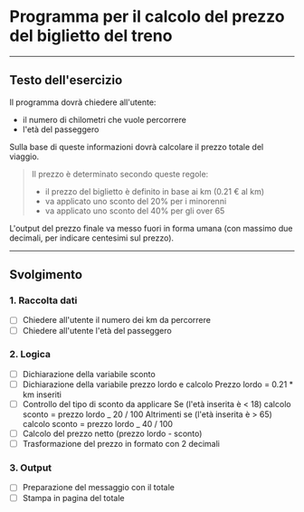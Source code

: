# Programma per il calcolo del prezzo del biglietto del treno

---

## Testo dell'esercizio

Il programma dovrà chiedere all'utente:

- il numero di chilometri che vuole percorrere
- l'età del passeggero

Sulla base di queste informazioni dovrà calcolare il prezzo totale del viaggio.

> Il prezzo è determinato secondo queste regole:
>
> - il prezzo del biglietto è definito in base ai km (0.21 € al km)
> - va applicato uno sconto del 20% per i minorenni
> - va applicato uno sconto del 40% per gli over 65

L'output del prezzo finale va messo fuori in forma umana (con massimo due decimali, per indicare centesimi sul prezzo).

---

## Svolgimento

### 1. Raccolta dati

- [ ] Chiedere all'utente il numero dei km da percorrere
- [ ] Chiedere all'utente l'età del passeggero

### 2. Logica

- [ ] Dichiarazione della variabile sconto
- [ ] Dichiarazione della variabile prezzo lordo e calcolo
      Prezzo lordo = 0.21 \* km inseriti
- [ ] Controllo del tipo di sconto da applicare
    Se (l'età inserita è < 18)
    calcolo sconto = prezzo lordo _ 20 / 100
    Altrimenti se (l'età inserita è > 65)
    calcolo sconto = prezzo lordo _ 40 / 100
  <!-- Altrimenti
      calcolo sconto = prezzo lordo * 0 / 100 -->
- [ ] Calcolo del prezzo netto (prezzo lordo - sconto)
- [ ] Trasformazione del prezzo in formato con 2 decimali

### 3. Output

- [ ] Preparazione del messaggio con il totale
- [ ] Stampa in pagina del totale
